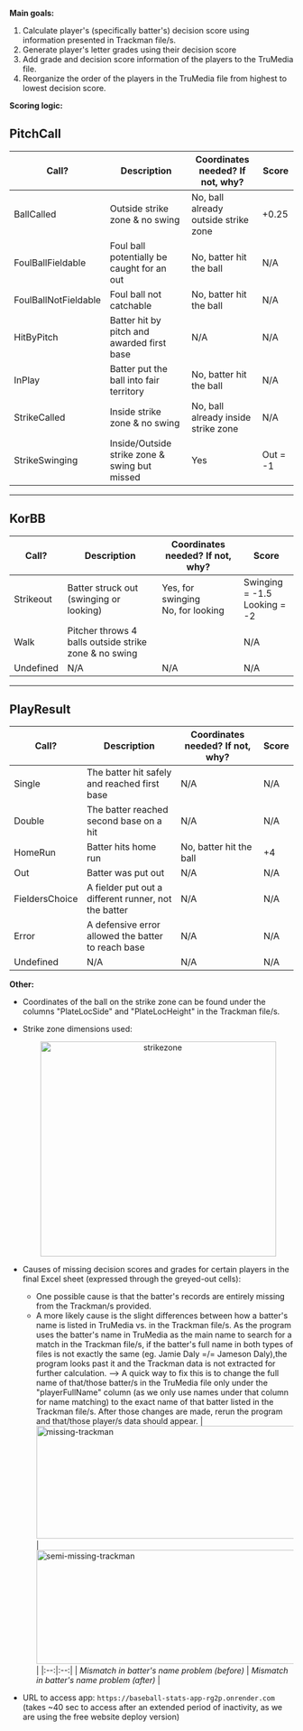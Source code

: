 **Main goals:** 
1) Calculate player's (specifically batter's) decision score using information presented in Trackman file/s.
2) Generate player's letter grades using their decision score
3) Add grade and decision score information of the players to the TruMedia file.
4) Reorganize the order of the players in the TruMedia file from highest to lowest decision score.

**Scoring logic:** 
## PitchCall

| Call?                | Description                                              | Coordinates needed? If not, why?         | Score     |
|----------------------|----------------------------------------------------------|------------------------------------------|-----------|
| BallCalled           | Outside strike zone & no swing                           | No, ball already outside strike zone     | +0.25     |
| FoulBallFieldable    | Foul ball potentially be caught for an out               | No, batter hit the ball                  | N/A       |
| FoulBallNotFieldable | Foul ball not catchable                                  | No, batter hit the ball                  | N/A       |
| HitByPitch           | Batter hit by pitch and awarded first base               | N/A                                      | N/A       |
| InPlay               | Batter put the ball into fair territory                  | No, batter hit the ball                  | N/A       |
| StrikeCalled         | Inside strike zone & no swing                            | No, ball already inside strike zone      | N/A       |
| StrikeSwinging       | Inside/Outside strike zone & swing but missed            | Yes                                      | Out = -1 |

---

## KorBB

| Call?      | Description                                     | Coordinates needed? If not, why?                  | Score                           |
|------------|-------------------------------------------------|---------------------------------------------------|----------------------------------|
| Strikeout  | Batter struck out (swinging or looking)         | Yes, for swinging<br>No, for looking              | Swinging = -1.5<br>Looking = -2 |
| Walk       | Pitcher throws 4 balls outside strike zone & no swing |                                               | N/A                            |
| Undefined  | N/A                                             | N/A                                               | N/A                            |

---

## PlayResult

| Call?           | Description                                            | Coordinates needed? If not, why? | Score |
|-----------------|--------------------------------------------------------|----------------------------------|--------|
| Single          | The batter hit safely and reached first base           | N/A                              | N/A    |
| Double          | The batter reached second base on a hit                | N/A                              | N/A    |
| HomeRun         | Batter hits home run                                   | No, batter hit the ball          | +4     |
| Out             | Batter was put out                                     | N/A                              | N/A    |
| FieldersChoice  | A fielder put out a different runner, not the batter   | N/A                              | N/A    |
| Error           | A defensive error allowed the batter to reach base     | N/A                              | N/A    |
| Undefined       | N/A                                                    | N/A                              | N/A    |

**Other:** 
- Coordinates of the ball on the strike zone can be found under the columns "PlateLocSide" and "PlateLocHeight" in the Trackman file/s.
- Strike zone dimensions used: <p align="center"> <img src="https://github.com/user-attachments/assets/b28e51b3-66b5-44a4-ab06-12dc549b2acb" alt="strikezone" style="width:418.5px; height:381px;" /></p>

- Causes of missing decision scores and grades for certain players in the final Excel sheet (expressed through the greyed-out cells):
  - One possible cause is that the batter's records are entirely missing from the Trackman/s provided.
  - A more likely cause is the slight differences between how a batter's name is listed in TruMedia vs. in the Trackman file/s. As the program uses the batter's name in TruMedia as the main name to search for a match in the Trackman file/s, if the batter's full name in both types of files is not exactly the same (eg. Jamie Daly =/= Jameson Daly),the program looks past it and the Trackman data is not extracted for further calculation. --> A quick way to fix this is to change the full name of that/those batter/s in the TruMedia file only under the "playerFullName" column (as we only use names under that column for name matching) to the exact name of that batter listed in the Trackman file/s. After those changes are made, rerun the program and that/those player/s data should appear.
|<img width="476" height="200" alt="missing-trackman" src="https://github.com/user-attachments/assets/ccf25660-3f68-426d-ab08-915e60b48ef0" /> | <img width="479" height="202" alt="semi-missing-trackman" src="https://github.com/user-attachments/assets/1b8a6d2e-2e27-477e-894f-eb6294cff478" /> |
|:--:|:--:|
| *Mismatch in batter's name problem (before)* | *Mismatch in batter's name problem (after)* |

- URL to access app: `https://baseball-stats-app-rg2p.onrender.com` (takes ~40 sec to access after an extended period of inactivity, as we are using the free website deploy version)
